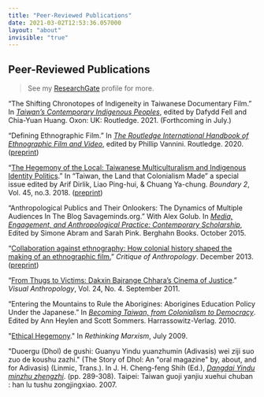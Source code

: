 ```yaml
---
title: "Peer-Reviewed Publications"
date: 2021-03-02T12:53:36.057000
layout: "about"
invisible: "true"
---
```


## Peer-Reviewed Publications

> See my [ResearchGate](https://www.researchgate.net/profile/P-Friedman) profile for more. 

“The Shifting Chronotopes of Indigeneity in Taiwanese Documentary Film.” In _[Taiwan’s Contemporary Indigenous Peoples](https://www.routledge.com/Taiwans-Contemporary-Indigenous-Peoples/Fell-Davies-Huang/p/book/9780367553579)_, edited by Dafydd Fell and Chia-Yuan Huang. Oxon: UK: Routledge. 2021. (Forthcoming in July.)

“Defining Ethnographic Film.” In _[The Routledge International Handbook of Ethnographic Film and Video](https://www.routledge.com/The-Routledge-International-Handbook-of-Ethnographic-Film-and-Video/Vannini/p/book/9780367185824)_, edited by Phillip Vannini. Routledge. 2020. ([preprint](/files/friedman-2020.pdf))

“[The Hegemony of the Local: Taiwanese Multiculturalism and Indigenous Identity Politics](https://doi.org/10.1215/01903659-6915593).” In “Taiwan, the Land that Colonialism Made” a special issue edited by Arif Dirlik, Liao Ping-hui, & Chuang Ya-chung. _Boundary 2_, Vol. 45, no.3. 2018. ([preprint](/files/friedman-2018.pdf))

“Anthropological Publics and Their Onlookers: The Dynamics of Multiple Audiences In The Blog Savageminds.org.”  With Alex Golub. In _[Media, Engagement, and Anthropological Practice: Contemporary Scholarship](https://www.berghahnbooks.com/title/PinkMedia)_, Edited by Simone Abram and Sarah Pink. Berghahn Books. October 2015.

“[Collaboration against ethnography: How colonial history shaped the making of an ethnographic film.](https://doi.org/10.1177/0308275X13499385)” _Critique of Anthropology_. December 2013. ([preprint](/files/friedman-2013.pdf))

“[From Thugs to Victims: Dakxin Bajrange Chhara’s Cinema of Justice](https://doi.org/10.1080/08949468.2011.583571).” _Visual Anthropology_, Vol. 24, No. 4. September 2011.

“Entering the Mountains to Rule the Aborigines: Aborigines Education Policy Under the Japanese.” In _[Becoming Taiwan, from Colonialism to Democracy](https://www.harrassowitz-verlag.de/isbn_978-3-447-06374-6.ahtml)_. Edited by Ann Heylen and Scott Sommers. Harrassowitz-Verlag. 2010.

"[Ethical Hegemony](https://doi.org/10.1080/08935690902955062)." In _Rethinking Marxism_, July 2009.

"Duoergu (Dhol) de gushi: Guanyu Yindu yuanzhumin (Adivasis) wei ziji suo zuo de koushu zazhi." (The Story of Dhol: An "oral magazine" by, about, and for Adivasis) (Linmic, Trans.). In J. H. Cheng-feng Shih (Ed.), _[Dangdai Yindu minzhu zhengzhi](http://www.hanlu.com.tw/front/bin/ptdetail.phtml?Part=978-986-82090-4-6)_. (pp. 289-308). Taipei: Taiwan guoji yanjiu xuehui chuban : han lu tushu zongjingxiao. 2007.
